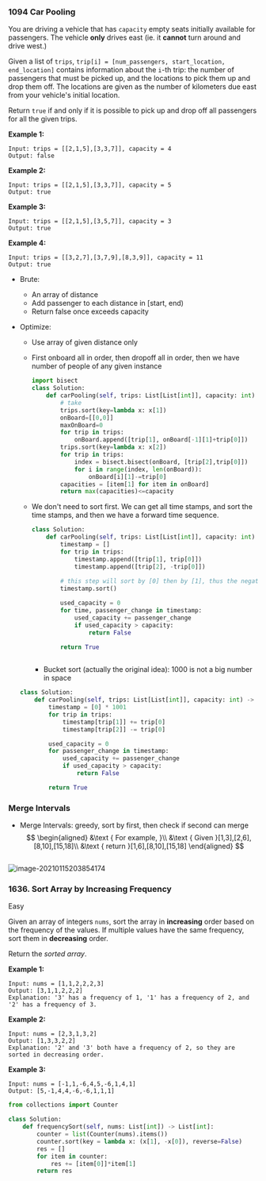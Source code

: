 ### 1094 Car Pooling

You are driving a vehicle that has `capacity` empty seats initially available for passengers. The vehicle **only** drives east (ie. it **cannot** turn around and drive west.)

Given a list of `trips`, `trip[i] = [num_passengers, start_location, end_location]` contains information about the `i`-th trip: the number of passengers that must be picked up, and the locations to pick them up and drop them off. The locations are given as the number of kilometers due east from your vehicle's initial location.

Return `true` if and only if it is possible to pick up and drop off all passengers for all the given trips. 

 

**Example 1:**

```
Input: trips = [[2,1,5],[3,3,7]], capacity = 4
Output: false
```

**Example 2:**

```
Input: trips = [[2,1,5],[3,3,7]], capacity = 5
Output: true
```

**Example 3:**

```
Input: trips = [[2,1,5],[3,5,7]], capacity = 3
Output: true
```

**Example 4:**

```
Input: trips = [[3,2,7],[3,7,9],[8,3,9]], capacity = 11
Output: true
```

+ Brute:

  + An array of distance
  + Add passenger to each distance in [start, end)
  + Return false once exceeds capacity

+ Optimize:

  + Use array of given distance only

  + First onboard all in order, then dropoff all in order, then we have number of people of any given instance

    ```python
    import bisect
    class Solution:
        def carPooling(self, trips: List[List[int]], capacity: int) -> bool:
            # take
            trips.sort(key=lambda x: x[1])
            onBoard=[[0,0]]
            maxOnBoard=0
            for trip in trips:
                onBoard.append([trip[1], onBoard[-1][1]+trip[0]])
            trips.sort(key=lambda x: x[2])
            for trip in trips:
                index = bisect.bisect(onBoard, [trip[2],trip[0]])
                for i in range(index, len(onBoard)):
                    onBoard[i][1]-=trip[0]
            capacities = [item[1] for item in onBoard]
            return max(capacities)<=capacity
    ```

  + We don't need to sort first. We can get all time stamps, and sort the time stamps, and then we have a forward time sequence. 

    ```python
    class Solution:
        def carPooling(self, trips: List[List[int]], capacity: int) -> bool:
            timestamp = []
            for trip in trips:
                timestamp.append([trip[1], trip[0]])
                timestamp.append([trip[2], -trip[0]])
    		
            # this step will sort by [0] then by [1], thus the negative trip[0]s will all come first
            timestamp.sort()
    
            used_capacity = 0
            for time, passenger_change in timestamp:
                used_capacity += passenger_change
                if used_capacity > capacity:
                    return False
    
            return True
            
    ```

    + Bucket sort (actually the original idea): 1000 is not a big number in space

  ```python
  class Solution:
      def carPooling(self, trips: List[List[int]], capacity: int) -> bool:
          timestamp = [0] * 1001
          for trip in trips:
              timestamp[trip[1]] += trip[0]
              timestamp[trip[2]] -= trip[0]
  
          used_capacity = 0
          for passenger_change in timestamp:
              used_capacity += passenger_change
              if used_capacity > capacity:
                  return False
  
          return True
  ```

  



### Merge Intervals

+ Merge Intervals:  greedy, sort by first, then check if second can merge
  $$
  \begin{aligned}
  &\text { For example, }\\
  &\text { Given }[1,3],[2,6],[8,10],[15,18]\\
  &\text { return }[1,6],[8,10],[15,18]
  \end{aligned}
  $$

```python

```

![image-20210115203854174](/home/arkyyang/files/notes/notes/attachments/image-20210115203854174.png)



### 1636. Sort Array by Increasing Frequency

Easy

Given an array of integers `nums`, sort the array in **increasing** order based on the frequency of the values. If multiple values have the same frequency, sort them in **decreasing** order.

Return the *sorted array*.

 

**Example 1:**

```
Input: nums = [1,1,2,2,2,3]
Output: [3,1,1,2,2,2]
Explanation: '3' has a frequency of 1, '1' has a frequency of 2, and '2' has a frequency of 3.
```

**Example 2:**

```
Input: nums = [2,3,1,3,2]
Output: [1,3,3,2,2]
Explanation: '2' and '3' both have a frequency of 2, so they are sorted in decreasing order.
```

**Example 3:**

```
Input: nums = [-1,1,-6,4,5,-6,1,4,1]
Output: [5,-1,4,4,-6,-6,1,1,1]
```

 

```python
from collections import Counter

class Solution:
    def frequencySort(self, nums: List[int]) -> List[int]:
        counter = list(Counter(nums).items())
        counter.sort(key = lambda x: (x[1], -x[0]), reverse=False)
        res = []
        for item in counter:
            res += [item[0]]*item[1]
        return res
        
```




